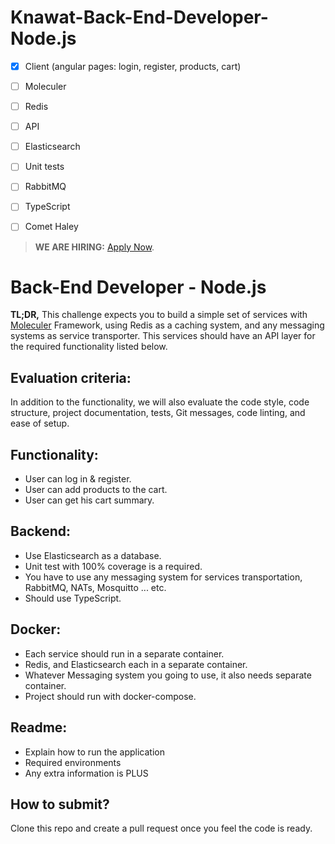 # Knawat-Back-End-Developer-Node.js


- [x] Client (angular pages: login, register, products, cart)
- [ ] Moleculer
- [ ] Redis
- [ ] API
- [ ] Elasticsearch
- [ ] Unit tests
- [ ] RabbitMQ
- [ ] TypeScript
- [ ] Comet Haley



> **WE ARE HIRING:** [Apply Now](https://www.knawat.com/career/).

# Back-End Developer - Node.js

<strong>TL;DR,</strong> This challenge expects you to build a simple set of services with [Moleculer](https://moleculer.services/) Framework, using Redis as a caching system, and any messaging systems as service transporter.
This services should have an API layer for the required functionality listed below.

## Evaluation criteria:

In addition to the functionality, we will also evaluate the code style, code structure, project documentation, tests, Git messages, code linting, and ease of setup.

## Functionality:

- User can log in & register.
- User can add products to the cart.
- User can get his cart summary.

## Backend:

- Use Elasticsearch as a database.
- Unit test with 100% coverage is a required.
- You have to use any messaging system for services transportation, RabbitMQ, NATs, Mosquitto ... etc.
- Should use TypeScript.

## Docker:

- Each service should run in a separate container.
- Redis, and Elasticsearch each in a separate container.
- Whatever Messaging system you going to use, it also needs separate container.
- Project should run with docker-compose.

## Readme:

- Explain how to run the application
- Required environments
- Any extra information is PLUS

## How to submit?

Clone this repo and create a pull request once you feel the code is ready.
